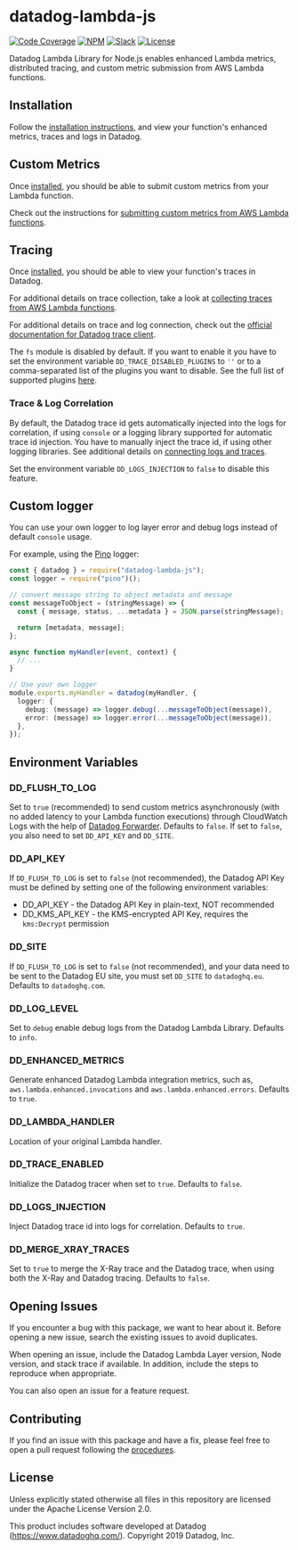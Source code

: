 # datadog-lambda-js

[![Code Coverage](https://img.shields.io/codecov/c/github/DataDog/datadog-lambda-js)](https://codecov.io/gh/DataDog/datadog-lambda-js)
[![NPM](https://img.shields.io/npm/v/datadog-lambda-js)](https://www.npmjs.com/package/datadog-lambda-js)
[![Slack](https://img.shields.io/badge/slack-%23serverless-blueviolet?logo=slack)](https://datadoghq.slack.com/channels/serverless/)
[![License](https://img.shields.io/badge/license-Apache--2.0-blue)](https://github.com/DataDog/datadog-lambda-js/blob/master/LICENSE)

Datadog Lambda Library for Node.js enables enhanced Lambda metrics, distributed tracing, and custom metric submission from AWS Lambda functions.

## Installation

Follow the [installation instructions](https://docs.datadoghq.com/serverless/installation/nodejs/), and view your function's enhanced metrics, traces and logs in Datadog.

## Custom Metrics

Once [installed](#installation), you should be able to submit custom metrics from your Lambda function.

Check out the instructions for [submitting custom metrics from AWS Lambda functions](https://docs.datadoghq.com/integrations/amazon_lambda/?tab=nodejs#custom-metrics).

## Tracing

Once [installed](#installation), you should be able to view your function's traces in Datadog.

For additional details on trace collection, take a look at [collecting traces from AWS Lambda functions](https://docs.datadoghq.com/integrations/amazon_lambda/?tab=nodejs#trace-collection).

For additional details on trace and log connection, check out the [official documentation for Datadog trace client](https://datadoghq.dev/dd-trace-js/).

The `fs` module is disabled by default. If you want to enable it you have to set the environment variable `DD_TRACE_DISABLED_PLUGINS` to `''` or to a comma-separated list of the plugins you want to disable. See the full list of supported plugins [here](https://docs.datadoghq.com/tracing/compatibility_requirements/nodejs/).

### Trace & Log Correlation

By default, the Datadog trace id gets automatically injected into the logs for correlation, if using `console` or a logging library supported for automatic trace id injection. You have to manually inject the trace id, if using other logging libraries. See additional details on [connecting logs and traces](https://docs.datadoghq.com/tracing/connect_logs_and_traces/nodejs/).

Set the environment variable `DD_LOGS_INJECTION` to `false` to disable this feature.

## Custom logger

You can use your own logger to log layer error and debug logs instead of default `console`
usage.

For example, using the [Pino](https://getpino.io/) logger:

```typescript
const { datadog } = require("datadog-lambda-js");
const logger = require("pino")();

// convert message string to object metadata and message
const messageToObject = (stringMessage) => {
  const { message, status, ...metadata } = JSON.parse(stringMessage);

  return [metadata, message];
};

async function myHandler(event, context) {
  // ...
}

// Use your own logger
module.exports.myHandler = datadog(myHandler, {
  logger: {
    debug: (message) => logger.debug(...messageToObject(message)),
    error: (message) => logger.error(...messageToObject(message)),
  },
});
```

## Environment Variables

### DD_FLUSH_TO_LOG

Set to `true` (recommended) to send custom metrics asynchronously (with no added latency to your Lambda function executions) through CloudWatch Logs with the help of [Datadog Forwarder](https://github.com/DataDog/datadog-serverless-functions/tree/master/aws/logs_monitoring). Defaults to `false`. If set to `false`, you also need to set `DD_API_KEY` and `DD_SITE`.

### DD_API_KEY

If `DD_FLUSH_TO_LOG` is set to `false` (not recommended), the Datadog API Key must be defined by setting one of the following environment variables:

- DD_API_KEY - the Datadog API Key in plain-text, NOT recommended
- DD_KMS_API_KEY - the KMS-encrypted API Key, requires the `kms:Decrypt` permission

### DD_SITE

If `DD_FLUSH_TO_LOG` is set to `false` (not recommended), and your data need to be sent to the Datadog EU site, you must set `DD_SITE` to `datadoghq.eu`. Defaults to `datadoghq.com`.

### DD_LOG_LEVEL

Set to `debug` enable debug logs from the Datadog Lambda Library. Defaults to `info`.

### DD_ENHANCED_METRICS

Generate enhanced Datadog Lambda integration metrics, such as, `aws.lambda.enhanced.invocations` and `aws.lambda.enhanced.errors`. Defaults to `true`.

### DD_LAMBDA_HANDLER

Location of your original Lambda handler.

### DD_TRACE_ENABLED

Initialize the Datadog tracer when set to `true`. Defaults to `false`.

### DD_LOGS_INJECTION

Inject Datadog trace id into logs for correlation. Defaults to `true`.

### DD_MERGE_XRAY_TRACES

Set to `true` to merge the X-Ray trace and the Datadog trace, when using both the X-Ray and Datadog tracing. Defaults to `false`.

## Opening Issues

If you encounter a bug with this package, we want to hear about it. Before opening a new issue, search the existing issues to avoid duplicates.

When opening an issue, include the Datadog Lambda Layer version, Node version, and stack trace if available. In addition, include the steps to reproduce when appropriate.

You can also open an issue for a feature request.

## Contributing

If you find an issue with this package and have a fix, please feel free to open a pull request following the [procedures](https://github.com/DataDog/dd-lambda-js/blob/master/CONTRIBUTING.md).

## License

Unless explicitly stated otherwise all files in this repository are licensed under the Apache License Version 2.0.

This product includes software developed at Datadog (https://www.datadoghq.com/). Copyright 2019 Datadog, Inc.
